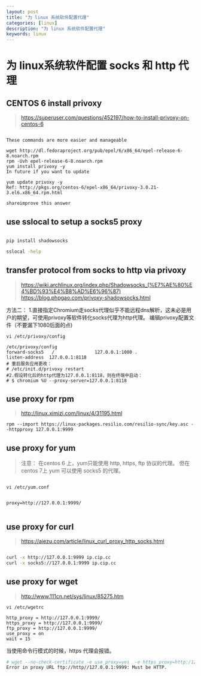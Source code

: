 ```yaml
---
layout: post
title: "为 linux 系统软件配置代理"
categories: [linux]
description: "为 linux 系统软件配置代理"
keywords: linux
---
```




# 为 linux系统软件配置 socks 和 http 代理 


## CENTOS 6 install privoxy

> https://superuser.com/questions/452197/how-to-install-privoxy-on-centos-6

```

These commands are more easier and manageable

wget http://dl.fedoraproject.org/pub/epel/6/x86_64/epel-release-6-8.noarch.rpm
rpm -Uvh epel-release-6-8.noarch.rpm
yum install privoxy -y
In future if you want to update

yum update privoxy -y
Ref: http://pkgs.org/centos-6/epel-x86_64/privoxy-3.0.21-3.el6.x86_64.rpm.html

shareimprove this answer
```

## use sslocal to setup a socks5 proxy


```bash

pip install shadowsocks

sslocal -help

```


## transfer protocol from socks to http via privoxy

> https://wiki.archlinux.org/index.php/Shadowsocks_(%E7%AE%80%E4%BD%93%E4%B8%AD%E6%96%87)
> https://blog.phpgao.com/privoxy-shadowsocks.html

方法二：
1.直接指定Chromium走socks代理似乎不能远程dns解析，这未必是用户的期望，可使用privoxy等软件转化socks代理为http代理。
编辑privoxy配置文件（不要漏下1080后面的点)

```
vi /etc/privoxy/config

/etc/privoxy/config
forward-socks5   /               127.0.0.1:1080 .
listen-address  127.0.0.1:8118
# 重启服务应用更改：
# /etc/init.d/privoxy restart
#2.假设转化后的http代理为127.0.0.1:8118，则在终端中启动：
# $ chromium %U --proxy-server=127.0.0.1:8118

```


## use proxy for rpm

> http://linux.ximizi.com/linux/4/31195.html

```
rpm --import https://linux-packages.resilio.com/resilio-sync/key.asc --httpproxy 127.0.0.1:9999
```

## use proxy for yum

> 注意： 在centos 6 上，yum只能使用 http, https, ftp 协议的代理。 但在 centos 7上 yum 可以使用 socks5 的代理。

```

vi /etc/yum.conf


proxy=http://127.0.0.1:9999/


```

## use proxy for curl

> https://aiezu.com/article/linux_curl_proxy_http_socks.html

```bash

curl -x http://127.0.0.1:9999 ip.cip.cc
curl -x socks5://127.0.0.1:9999 ip.cip.cc
```



## use proxy for wget

> http://www.111cn.net/sys/linux/85275.htm

```
vi /etc/wgetrc

http_proxy = http://127.0.0.1:9999/
https_proxy = http://127.0.0.1:9999/
ftp_proxy = http://127.0.0.1:9999/
use_proxy = on
wait = 15
```

当使用命令行模式的时候，https 代理会报错。

```bash
# wget --no-check-certificate -e use_proxy=yes  -e https_proxy=http:/127.0.0.1:9999 https://linux-packages.resilio.com/resilio-sync/key.asc
Error in proxy URL ftp://http//127.0.0.1:9999: Must be HTTP.
```
